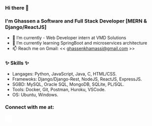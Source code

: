 ### Hi there 👋 
### I'm Ghassen a Software and Full Stack Developer [MERN & Django/ReactJS]

- 🔭 I’m currently - Web Developer intern at VMD Solutions 
- 🌱 I’m currently learning SpringBoot and microservices architecture
- 📫 Reach me on Gmail: << ghassenkhamassi@gmail.com >>


### ✨ Skills ✨
- Langages: Python, JavaScript, Java, C, HTML/CSS.
- Framewoks: Django/Django-Rest, NodeJS, ReactJS, ExpressJS.
- SGBD: MySQL, Oracle SQL, MongoDB, SQLite, PL/SQL.
- Tools: Docker, Git, Postman, Huroku, VSCode.
- OS: Ubuntu, Windows.

### Connect with me at:
<a href="https://www.linkedin.com/in/ghassen-khammessi-766b261b6/"><img align = "left" width="22px" src="https://github.com/codeSTACKr/codeSTACKr/raw/master/img/linkedin-dark.svg" /></a>
